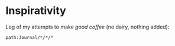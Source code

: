 # Inspirativity

Log of my attempts to make *good coffee* (no dairy, nothing added):

```query
path:Journal/*/*/*
```

